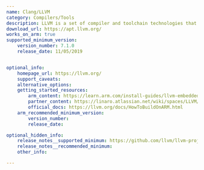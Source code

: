 ```yaml
---
name: Clang/LLVM
category: Compilers/Tools
description: LLVM is a set of compiler and toolchain technologies that can be used to develop a frontend for any programming language and a backend for any instruction set architecture
download_url: https://apt.llvm.org/
works_on_arm: true
supported_minimum_version:
    version_number: 7.1.0
    release_date: 11/05/2019


optional_info:
    homepage_url: https://llvm.org/
    support_caveats:
    alternative_options:
    getting_started_resources:
        arm_content: https://learn.arm.com/install-guides/llvm-embedded/
        partner_content: https://linaro.atlassian.net/wiki/spaces/LLVM/overview
        official_docs: https://llvm.org/docs/HowToBuildOnARM.html
    arm_recommended_minimum_version:
        version_number: 
        release_date:

optional_hidden_info:
    release_notes__supported_minimum: https://github.com/llvm/llvm-project/releases/tag/llvmorg-7.1.0
    release_notes__recommended_minimum:
    other_info: 

---
```


